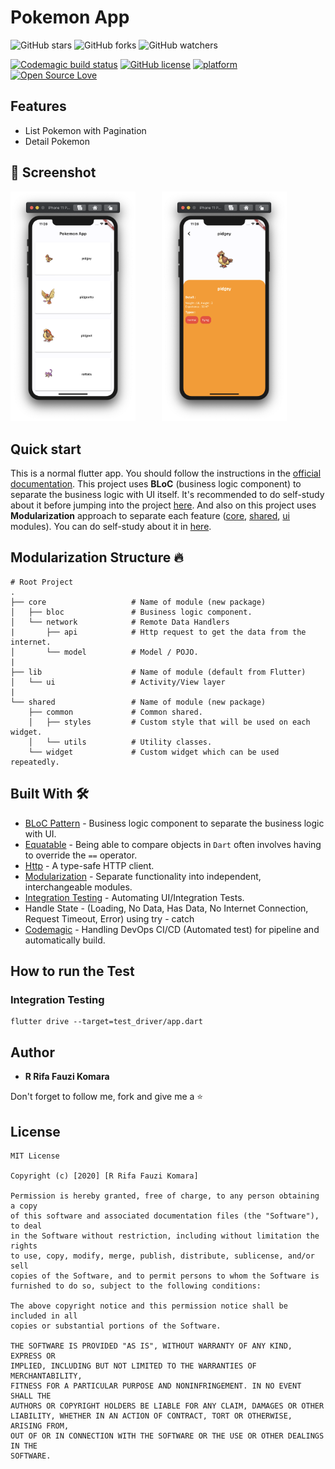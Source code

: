 # Pokemon App
![GitHub stars](https://img.shields.io/github/stars/rrifafauzikomara/pokemon_go?style=social)
![GitHub forks](https://img.shields.io/github/forks/rrifafauzikomara/pokemon_go?style=social)
![GitHub watchers](https://img.shields.io/github/watchers/rrifafauzikomara/pokemon_go?style=social)

[![Codemagic build status](https://api.codemagic.io/apps/5f1c665b0aa9770017bc734e/5f1c665b0aa9770017bc734d/status_badge.svg)](https://codemagic.io/apps/5f1c665b0aa9770017bc734e/5f1c665b0aa9770017bc734d/latest_build)
[![GitHub license](https://img.shields.io/badge/License-MIT-blue.svg)](LICENSE)
[![platform](https://img.shields.io/badge/platform-Flutter-blue.svg)](https://flutter.dev/)
[![Open Source Love](https://badges.frapsoft.com/os/v2/open-source.svg?v=103)](https://github.com/rrifafauzikomara/pokemon_go)


## Features
*  List Pokemon with Pagination
*  Detail Pokemon


## 📸 Screenshot
<pre>
<img src="image/image1.png" width="200">     <img src="image/image2.png" width="200">
</pre>


## Quick start
This is a normal flutter app. You should follow the instructions in the [official documentation](https://flutter.io/docs/get-started/install).
This project uses **BLoC** (business logic component) to separate the business logic with UI itself.
It's recommended to do self-study about it before jumping into the project [here](https://bloclibrary.dev/).
And also on this project uses **Modularization** approach to separate each feature ([core](https://github.com/rrifafauzikomara/pokemon_go/tree/master/core), [shared](https://github.com/rrifafauzikomara/pokemon_go/tree/master/shared), [ui](https://github.com/rrifafauzikomara/pokemon_go/tree/master/lib/ui) modules).
You can do self-study about it in [here](https://medium.com/flutter-community/mastering-flutter-modularization-in-several-ways-f5bced19101a).


## Modularization Structure 🔥

    # Root Project
    .
    ├── core                   # Name of module (new package)
    │   ├── bloc               # Business logic component.
    │   └── network            # Remote Data Handlers
    |       ├── api            # Http request to get the data from the internet.
    │       └── model          # Model / POJO.
    |
    ├── lib                    # Name of module (default from Flutter)
    │   └── ui                 # Activity/View layer
    |
    └── shared                 # Name of module (new package)
        ├── common             # Common shared.
        │   ├── styles         # Custom style that will be used on each widget.
        │   └── utils          # Utility classes.
        └── widget             # Custom widget which can be used repeatedly.


## Built With 🛠
* [BLoC Pattern](https://bloclibrary.dev/) - Business logic component to separate the business logic with UI.
* [Equatable](https://pub.dev/packages/equatable) - Being able to compare objects in `Dart` often involves having to override the `==` operator.
* [Http](https://pub.dev/packages/http) - A type-safe HTTP client.
* [Modularization](https://medium.com/flutter-community/mastering-flutter-modularization-in-several-ways-f5bced19101a) - Separate functionality into independent, interchangeable modules.
* [Integration Testing](https://flutter.dev/docs/cookbook/testing/integration/introduction) - Automating UI/Integration Tests.
* Handle State - (Loading, No Data, Has Data, No Internet Connection, Request Timeout, Error) using try - catch
* [Codemagic](https://blog.codemagic.io/environments-in-flutter-with-codemagic-cicd/) - Handling DevOps CI/CD (Automated test) for pipeline and automatically build.


## How to run the Test
### Integration Testing
```console
flutter drive --target=test_driver/app.dart
```


## Author

* **R Rifa Fauzi Komara**

Don't forget to follow me, fork and give me a ⭐


## License

```
MIT License

Copyright (c) [2020] [R Rifa Fauzi Komara]

Permission is hereby granted, free of charge, to any person obtaining a copy
of this software and associated documentation files (the "Software"), to deal
in the Software without restriction, including without limitation the rights
to use, copy, modify, merge, publish, distribute, sublicense, and/or sell
copies of the Software, and to permit persons to whom the Software is
furnished to do so, subject to the following conditions:

The above copyright notice and this permission notice shall be included in all
copies or substantial portions of the Software.

THE SOFTWARE IS PROVIDED "AS IS", WITHOUT WARRANTY OF ANY KIND, EXPRESS OR
IMPLIED, INCLUDING BUT NOT LIMITED TO THE WARRANTIES OF MERCHANTABILITY,
FITNESS FOR A PARTICULAR PURPOSE AND NONINFRINGEMENT. IN NO EVENT SHALL THE
AUTHORS OR COPYRIGHT HOLDERS BE LIABLE FOR ANY CLAIM, DAMAGES OR OTHER
LIABILITY, WHETHER IN AN ACTION OF CONTRACT, TORT OR OTHERWISE, ARISING FROM,
OUT OF OR IN CONNECTION WITH THE SOFTWARE OR THE USE OR OTHER DEALINGS IN THE
SOFTWARE.
```